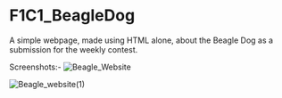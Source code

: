 # F1C1_BeagleDog
A simple webpage,  made using HTML alone, about the Beagle Dog as a submission for the weekly contest.

Screenshots:-
![Beagle_Website](https://github.com/YashSharma412/F1C1_BeagleDog/assets/139811734/e3b6720e-276a-499f-a731-f283dff51ca0)

![Beagle_website(1)](https://github.com/YashSharma412/F1C1_BeagleDog/assets/139811734/3fa30524-1423-4323-999d-cb073e1031eb)
